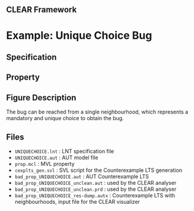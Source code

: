 ## CLEAR Framework
# Example: Unique Choice Bug


Specification
-------------
 

Property
--------
 

Figure Description
-----------------
The bug can be reached from a single neighbourhood, which represents a 
mandatory and unique choice to obtain the bug.

Files
-----
- `UNIQUECHOICE.lnt` : LNT specification file
- `UNIQUECHOICE.aut` : AUT model file
- `prop.mcl` : MVL property
- `cexplts_gen.svl` : SVL script for the Counterexample LTS generation
- `bad_prop_UNIQUECHOICE.aut` : AUT Counterexample LTS
- `bad_prop_UNIQUECHOICE_unclean.aut` : used by the CLEAR analyser
- `bad_prop_UNIQUECHOICE_unclean.prd` : used by the CLEAR analyser
- `bad_prop_UNIQUECHOICE_res-dump.autx` : Counterexample LTS with neighbourhoods,
    input file for the CLEAR visualizer 
